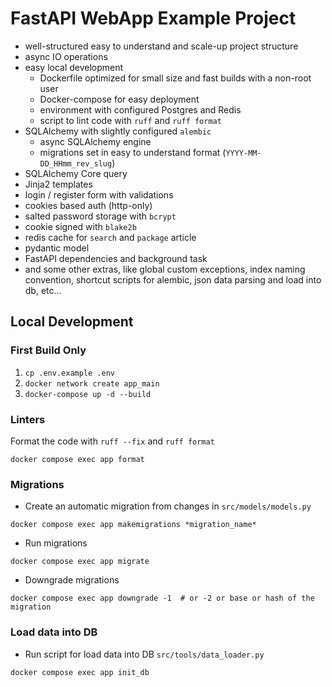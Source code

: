 # FastAPI WebApp Example Project

- well-structured easy to understand and scale-up project structure
- async IO operations
- easy local development
    - Dockerfile optimized for small size and fast builds with a non-root user
    - Docker-compose for easy deployment
    - environment with configured Postgres and Redis
    - script to lint code with `ruff` and `ruff format`
- SQLAlchemy with slightly configured `alembic`
    - async SQLAlchemy engine
    - migrations set in easy to understand format (`YYYY-MM-DD_HHmm_rev_slug`)
- SQLAlchemy Core query
- Jinja2 templates
- login / register form with validations
- cookies based auth (http-only)
- salted password storage with `bcrypt`
- cookie signed with `blake2b`
- redis cache for `search` and `package` article
- pydantic model
- FastAPI dependencies and background task
- and some other extras, like global custom exceptions, index naming convention, shortcut scripts for alembic,
  json data parsing and load into db, etc...

## Local Development

### First Build Only

1. `cp .env.example .env`
2. `docker network create app_main`
3. `docker-compose up -d --build`

### Linters

Format the code with `ruff --fix` and `ruff format`

```shell
docker compose exec app format
```

### Migrations

- Create an automatic migration from changes in `src/models/models.py`

```shell
docker compose exec app makemigrations *migration_name*
```

- Run migrations

```shell
docker compose exec app migrate
```

- Downgrade migrations

```shell
docker compose exec app downgrade -1  # or -2 or base or hash of the migration
```

### Load data into DB

- Run script for load data into DB `src/tools/data_loader.py`

```shell
docker compose exec app init_db
```